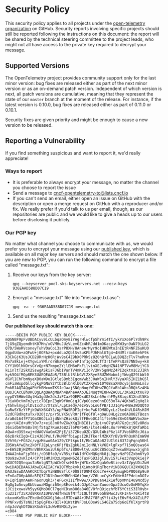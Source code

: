 # Security Policy

This security policy applies to all projects under the [open-telemetry organization][gh-organization] on GitHub. Security reports involving specific projects should still be reported following the instructions on this document: the report will be shared by the technical steering committee to the project leads, who might not all have access to the private key required to decrypt your message.

## Supported Versions

The OpenTelemetry project provides community support only for the last minor version: bug fixes are released either as part of the next minor version or as an on-demand patch version. Independent of which version is next, all patch versions are cumulative, meaning that they represent the state of our `master` branch at the moment of the release. For instance, if the latest version is 0.10.0, bug fixes are released either as part of 0.11.0 or 0.10.1.

Security fixes are given priority and might be enough to cause a new version to be released.

## Reporting a Vulnerability

If you find something suspicious and want to report it, we'd really appreciate!

### Ways to report

* It is preferable to always encrypt your message, no matter the channel you choose to report the issue
* Send a message to [cncf-opentelemetry-tc@lists.cncf.io][mailing-list]
* If you can't send an email, either open an issue on GitHub with the description or open a merge request on GitHub with a reproducer and/or fix. We really prefer if you'd talk to us per email, though, as our repositories are public and we would like to give a heads up to our users before disclosing it publicly.

### Our PGP key

No matter what channel you choose to communicate with us, we would prefer you to encrypt your message using our [published key][published-key], which is available on all major key servers and should match the one shown below. If you are new to PGP, you can run the following command to encrypt a file called "message.txt":

1. Receive our keys from the key server:

    `gpg --keyserver pool.sks-keyservers.net --recv-keys 936EAAD588D07C19`

2. Encrypt a "message.txt" file into "message.txt.asc":

    `gpg -ea -r 936EAAD588D07C19 message.txt`

3. Send us the resulting "message.txt.asc"

**Our published key should match this one:**

```
-----BEGIN PGP PUBLIC KEY BLOCK-----
mQGNBF9pFvUBDACyv9icULbqaOmy8iYAgrHlwcfpShYmi4TI/ykYxXo6PlYdh9Px
7jG9qZQyemdhtK07Mn/xOVMHuJUzVLevGZc4hRJdd1mDKacyz0KW3yn9aN79iLG2
Q7D/5WoRVconeyTuhVOaCoi3srP8XH/UAneArMyr9oIHKEWtoInIEtR4NFZ6uKUO
0gpdUdo+aQFwU+j0OFAz+pxddLo2QblSvSuKPbPJhMalGTg4+4NdMlr4xK6ehF9k
X3CkGjK3UsJCD2URrHzH6RjWv9sC4Z9bX0PRkSzO20h8fBCLwLB9QZcTlv7heRnm
Mn7a8kLej+XYgwixYMlrdrWhaMuEmQ/ePInf1gG24LTf3r1TePPsQzE7NN5wy+k8
CYY1N9lhNOrsGYvQp+N7kmpe2YjlEM6oPkFilvinXEJvHgHZN41NPTVwM8MvjYC8
kLinltT2SkX2SswgASkisFJGbIVunTV4mKViIdP/2W/5gmMzZ4PI2qktm1C2JIRh
kyk5O4fMQp8EK3UAEQEAAbR/T3BlblRlbGVtZXRyeSBUZWNobmljYWwgQ29tbWl0
dGVlIChFbmNyeXB0aW9uIGtleSBmb3IgcmVwb3J0aW5nIHNlY3VyaXR5IHZ1bG5l
cmFiaWxpdGllcykgPGNuY2Ytb3BlbnRlbGVtZXRyeS10Y0BsaXN0cy5jbmNmLmlv
PokB1AQTAQgAPhYhBMxumTKSJeJaajSNGpNuqtWI0HwZBQJfaRb1AhsDBQkSzAMA
BQsJCAcCBhUKCQgLAgQWAgMBAh4BAheAAAoJEJNuqtWI0HwZACUL/3KG92XtKu7D
nypOY5HWw4UqlHa3gdUe2dsJiFCaz9QEPDxdK2BsLn69nrhFMy88iqcB1Xndt5Kb
7JjaN0cVmFm2yzic7BEpnZ3qW9f0mGjgJCVpOOezo0nnEO53oT4/4QKbW52gHglk
ytGhwlmygJlDvIxchJ/XTZnl/LpCaedy/ezvSvpLoGfPB/I3J1qPu+M8eJWDQQtO
buRwSY8zYfPjk9WVX6X4Y3/upPNWSROFIgf+koPwKfDM8DycLz2ke4hVLD4RsHJM
52dCFBdXqtuTx/O2Ojz/p/r5LYK5uVR0rjfFqGf8l+g0WL0HLg2zo0ABU82TBozn
AraBd164fP71OaXBOJLx3jdNkhZHiokQi7fFBwoDCJ41fte59eZ8vO4NWHVbxXm+
ug+rU4Id+uMtYOv7z+ei8JmOfwZXwXKgIH8I81vj3pi+yO7qtAR7GzQci9Ev8Rda
36sidbATHSBxlNjfStqZ7KuAJ6B2il6P0PbHS/its4EHd4L8ur9PHbkBjQRfaRb1
AQwArd3S5xwj+ddAOV4aGmX2PjE/i372KeuOZD/QXU1WhiP6zl4FJVo6UM8cJ6ia
66zBrkCIgQ+C2z4JOJPuLf/RuMRffbiwpsI2KJTkerlMZKXfrBVQrRhQxKhImW9W
5VhY6/+PGS2c/vgzMswo0Ae1Z9/CPtkpu1t/RNCaOAoB2lUIlGiB37JqFqnq5KHl
ZO5WsAYwEhc2k0fFJEpLyncKFjfQsZgkUJmiIqHNLYkV6E+lgFxpf715nQOsws64
o+EWS2BjHZMVnVBhKXauiUl6p6Ts/iBD0wltyUuxGCZBSdqxZtwxwENqvwxbjghS
IWAA2nkaFjpT6ti/cD3Bfa9/xVR5s/fWNIdfCkMQKgNk8jLDgcvNzF9IZxbm6YyO
tOo9zw3vKlz4/CP7tiHMJN3zLNgoeN6Zd3TuxPGD3JglJ8v1S7LFez3VopOkiejP
oKUC92QSeqau7aRmlgNT7pWCkQfsnMt5+jWYUxOXzOgakGwBtiev3zIVpyUDiZwH
9wiDABEBAAGJAbwEGAEIACYWIQTMbpkykiXiWmo0jRqTbqrViNB8GQUCX2kW9QIb
DAUJEswDAAAKCRCTbqrViNB8GSTlC/0U8lTD9MfKcGcYe+kKJymugHbP8Q68p9u9
+FnOaZO6pA00a5EQ37JDlhDunKMBGhHX6i9on/VZ6LuxCyKrEdN+HJFPdcLmDOIv
0+IqPiqmnAeKFn6onUqk3/jeFGxyIIIfhw9w/X0PD8an4Zk1efQpXMnI4u9Ncd5y
8qOg1w5nvp8bUcwwaMGgni6SepSEswik4cGJpGJsxnZuooeGpa2UcwQvGmM0YqXe
iJCijxxwaVh5yyKQMoD6Cl7geNCDsm8H6a846EV8fnQOigzhfbT6YCtiS3IR0yb+
cu2z17f35XJd8RKnA1UPBVHdfHnx8fNTf3IQLfTU9v6Gh8MwcJvXFIFA+76Ki4tB
nkxxmKo5bx7EkeUnDQXXGj3dualMTDcW84+JMA7Y8FqKYfi4JytE6vFHzX4ZiLP7
PPNFxvdSTsNUJtSpGgFOx/QIl+01WztBVFJsLGDsA9LS4GZa7Sdp6oEfKlXgrtPB
n4pJoVqhDTDWzKSuNrL3uWvRSMDi2yo=
=cD84
-----END PGP PUBLIC KEY BLOCK-----
```

[gh-organization]: https://github.com/open-telemetry
[published-key]: http://pool.sks-keyservers.net/pks/lookup?op=get&search=0x936EAAD588D07C19
[mailing-list]: https://lists.cncf.io/g/cncf-opentelemetry-tc
[gitter-room]: https://gitter.im/open-telemetry/community
